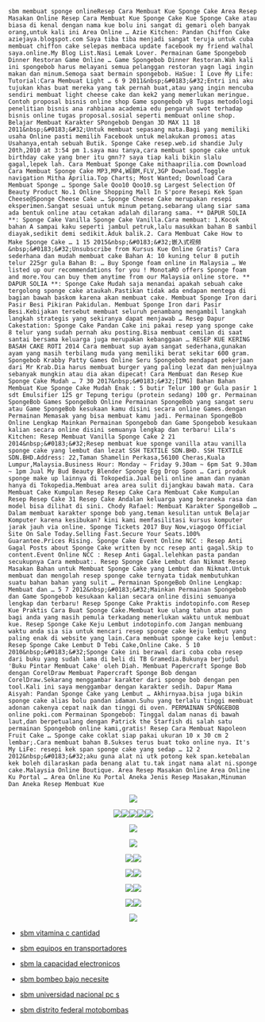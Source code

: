 
```
sbm membuat sponge onlineResep Cara Membuat Kue Sponge Cake Area Resep Masakan Online Resep Cara Membuat Kue Sponge Cake Kue Sponge Cake atau biasa di kenal dengan nama kue bolu ini sangat di gemari oleh banyak orang,untuk kali ini Area Online … Azie Kitchen: Pandan Chiffon Cake aziejaya.blogspot.com Saya tiba tiba menjadi sangat teruja untuk cuba membuat chiffon cake selepas membaca update facebook my friend walhal saya.online.My Blog List.Nasi Lemak Lover. Permainan Game Spongebob Dinner Restoran Game Online … Game Spongebob Dinner Restoran.Wah kali ini spongebob harus melayani semua pelanggan restoran yagn lagi ingin makan dan minum.Semoga saat bermain spongebob. HaSue: I Love My Life: Tutorial:Cara Membuat Light … 6 9 2011&nbsp;&#0183;&#32;Entri ini aku tujukan khas buat mereka yang tak pernah buat,atau yang ingin mencuba sendiri membuat light cheese cake dan kek2 yang memerlukan meringue. Contoh proposal bisnis online shop Game spongebob y8 Tugas metodologi penelitian bisnis ana rahbiana academia edu pengaruh swot terhadap bisnis online tugas proposal.sosial seperti membuat online shop. Belajar Membuat Karakter SPongebob Dengan 3D MAX 11 18 2011&nbsp;&#0183;&#32;Untuk membuat sepasang mata.Bagi yang memiliki usaha Online pasti memilih Facebook untuk melakukan promosi atas Usahanya,entah sebuah Butik. Sponge Cake resep.web.id shandie July 20th,2010 at 3:54 pm 1.saya mau tanya,cara membuat sponge cake untuk birthday cake yang bner itu gmn?? saya tiap kali bikin slalu gagal,lepek lah. Cara Membuat Sponge Cake mithaaprilia.com Download Cara Membuat Sponge Cake MP3,MP4,WEBM,FLV,3GP Download.Toggle navigation Mitha Aprilia.Top Charts; Most Wanted; Download Cara Membuat Sponge … Sponge Sale Qoo10 Qoo10.sg Largest Selection Of Beauty Product No.1 Online Shopping Mall In S'pore Resepi Kek Span Cheese@Sponge Cheese Cake … Sponge Cheese Cake merupakan resepi eksperimen.Sangat sesuai untuk minum petang.sebarang ulang siar sama ada bentuk online atau cetakan adalah dilarang sama. ** DAPUR SOLIA **: Sponge Cake Vanilla Sponge Cake Vanilla.Cara membuat: 1.Kocok bahan A sampai kaku seperti jambul petruk,lalu masukkan bahan B sambil diayak,sedikit demi sedikit.Aduk balik.2. Cara Membuat Cake How to Make Sponge Cake … 1 15 2015&nbsp;&#0183;&#32;嵌入式视频&nbsp;&#0183;&#32;Unsubscribe from Kursus Kue Online Gratis? Cara sederhana dan mudah membuat cake Bahan A: 10 kuning telur 8 putih telur 225gr gula Bahan B: … Buy Sponge foam online in Malaysia … We listed up our recommendations for you ! MonotaRO offers Sponge foam and more.You can buy them anytime from our Malaysia online store. ** DAPUR SOLIA **: Sponge Cake Mudah saja menandai apakah sebuah cake tergolong sponge cake ataukah.Pastikan tidak ada endapan mentega di bagian bawah baskom karena akan membuat cake. Membuat Sponge Iron dari Pasir Besi Pikiran Pakidulan. Membuat Sponge Iron dari Pasir Besi.Kebijakan tersebut membuat seluruh penambang mengambil langkah langkah strategis yang sekiranya dapat menjawab … Resep Dapur Cakestation: Sponge Cake Pandan Cake ini pakai resep yang sponge cake 8 telur yang sudah pernah aku posting.Bisa membuat cemilan di saat santai bersama keluarga juga merupakan kebanggaan … RESEP KUE KERING BASAH CAKE ROTI 2014 Cara membuat sup ayam sangat sederhana,gunakan ayam yang masih terbilang muda yang memiliki berat sekitar 600 gram. Spongebob Krabby Patty Games Online Seru Spongebob mendapat pekerjaan dari Mr Krab.Dia harus membuat burger yang paling lezat dan menjualnya sebanyak mungkin atau dia akan dipecat! Cara Membuat dan Resep Kue Sponge Cake Mudah … 7 30 2017&nbsp;&#0183;&#32;[IMG] Bahan Bahan Membuat Kue Sponge Cake Mudah Enak : 5 butir Telur 100 gr Gula pasir 1 sdt Emulsifier 125 gr Tepung terigu (protein sedang) 100 gr. Permainan SpongeBob Games SpongeBob Online Permainan SpongeBob yang sangat seru atau Game SpongeBob kesukaan kamu disini secara online Games.dengan Permainan Memasak yang bisa membuat kamu jadi. Permainan SpongeBob Online Lengkap Mainkan Permainan Spongebob dan Game Spongebob kesukaan kalian secara online disini semuanya lengkap dan terbaru! Lila's Kitchen: Resep Membuat Vanilla Sponge Cake 2 21 2014&nbsp;&#0183;&#32;Resep membuat kue sponge vanilla atau vanilla sponge cake yang lembut dan lezat SSH TEXTILE SDN.BHD. SSH TEXTILE SDN.BHD.Address: 22,Taman Shamelin Perkasa,56100 Cheras,Kuala Lumpur,Malaysia.Business Hour: Monday ~ Friday 9.30am ~ 6pm Sat 9.30am ~ 1pm Jual My Bud Beauty Blender Sponge Egg Drop Spon … Cari produk sponge make up lainnya di Tokopedia.Jual beli online aman dan nyaman hanya di Tokopedia.Membuat area area sulit dijangkau bawah mata. Cara Membuat Cake Kumpulan Resep Resep Cake Cara Membuat Cake Kumpulan Resep Resep Cake 31 Resep Cake Andalan keluarga yang beraneka rasa dan model bisa dilihat di sini. Chody Rafael: Membuat Karakter SpongeBob … Dalam membuat karakter sponge bob yang.teman kesulitan untuk Belajar Komputer karena kesibukan? kini kami memfasilitasi kursus komputer jarak jauh via online. Sponge Tickets 2017 Buy Now,viagogo Official Site On Sale Today.Selling Fast.Secure Your Seats.100% Guarantee.Prices Rising. Sponge Cake Event Online NCC : Resep Anti Gagal Posts about Sponge Cake written by ncc resep anti gagal.Skip to content.Event Online NCC : Resep Anti Gagal.lelehkan pasta pandan secukupnya Cara membuat:. Resep Sponge Cake Lembut dan Nikmat Resep Masakan Bahan untuk Membuat Sponge Cake yang Lembut dan Nikmat.Untuk membuat dan mengolah resep sponge cake ternyata tidak membutuhkan suatu bahan bahan yang sulit … Permainan SpongeBob Online Lengkap: Membuat dan … 5 7 2012&nbsp;&#0183;&#32;Mainkan Permainan Spongebob dan Game Spongebob kesukaan kalian secara online disini semuanya lengkap dan terbaru! Resep Sponge Cake Praktis indotopinfo.com Resep Kue Praktis Cara Buat Sponge Cake.Membuat kue ulang tahun atau pun bagi anda yang masih pemula terkadang memerlukan waktu untuk membuat kue. Resep Sponge Cake Keju Lembut indotopinfo.com Jangan membuang waktu anda sia sia untuk mencari resep sponge cake keju lembut yang paling enak di website yang lain.Cara membuat sponge cake keju lembut: Resep Sponge Cake Lembut D Tebi Cake,Online Cake. 5 10 2010&nbsp;&#0183;&#32;Sponge Cake ini berawal dari coba coba resep dari buku yang sudah lama di beli di TB Gramedia.Bukunya berjudul 'Buku Pintar Membuat Cake' oleh Diah. Membuat Papercraft Sponge Bob dengan CorelDraw Membuat Papercraft Sponge Bob dengan CorelDraw.Sekarang menggambar karakter dari sponge bob dengan pen tool.Kali ini saya menggambar dengan karakter sedih. Dapur Mama Aisyah: Pandan Sponge Cake yang Lembut … Akhirnyaa.bisa juga bikin sponge cake alias bolu pandan idaman.Suhu yang terlalu tinggi membuat adonan cakenya cepat naik dan tinggi di oven. PERMAINAN SPONGEBOB online poki.com Permainan Spongebob: Tinggal dalam nanas di bawah laut,dan berpetualang dengan Patrick the Starfish di salah satu permainan Spongebob online kami,gratis! Resep Cara Membuat Napoleon Fruit Cake … Sponge cake coklat siap pakai ukuran 10 x 30 cm 2 lembar;.Cara membuat bahan B.Sukses terus buat toko online nya. It's My LiFe: resepi kek span sponge cake yang sedap … 12 2 2012&nbsp;&#0183;&#32;aku guna alat ni utk potong kek span.ketebalan kek boleh dilaraskan pada benang alat tu.tak ingat nama alat ni.sponge cake.Malaysia Online Boutique. Area Resep Masakan Online Area Online Ku Portal … Area Online Ku Portal Aneka Jenis Resep Masakan,Minuman Dan Aneka Resep Membuat Kue 
```

<div align="center">

<a href="https://es-crusher.shibang-china.com/github&k=sbm+membuat+sponge+online"><img src="https://static.shibang-china.com/es/crusher/logo.jpg"></a>

<a href="https://es-crusher.shibang-china.com/github&k=sbm+membuat+sponge+online"><img src="https://static.shibang-china.com/es/crusher/index.jpg"></a><a href="https://es-crusher.shibang-china.com/material.htmlgithub&k=sbm+membuat+sponge+online"><img src="https://static.shibang-china.com/es/crusher/material.jpg"></a><a href="https://es-crusher.shibang-china.com/application.htmlgithub&k=sbm+membuat+sponge+online"><img src="https://static.shibang-china.com/es/crusher/application.jpg"></a><a href="https://es-crusher.shibang-china.com/aboutus.htmlgithub&k=sbm+membuat+sponge+online"><img src="https://static.shibang-china.com/es/crusher/aboutus.jpg"></a><a href="https://es-crusher.shibang-china.com/contact.htmlgithub&k=sbm+membuat+sponge+online"><img src="https://static.shibang-china.com/es/crusher/contact.jpg"></a>

<a href="https://es-crusher.shibang-china.com/github&k=sbm+membuat+sponge+online"><img src="https://static.shibang-china.com/es/crusher/banner.jpg"></a>

<a href="https://swt.shibang-china.com/github&k=sbm+membuat+sponge+online"><img src="https://static.shibang-china.com/es/crusher/text.jpg"></a>

<a href="https://swt.shibang-china.com/github&k=sbm+membuat+sponge+online"><img src="https://static.shibang-china.com/es/crusher/chat.jpg"></a><a href="https://es-crusher.shibang-china.com/contact.htmlgithub&k=sbm+membuat+sponge+online"><img src="https://static.shibang-china.com/es/crusher/message.jpg"></a>

<a href="https://es-crusher.shibang-china.com/products/pe.htmlgithub&k=sbm+membuat+sponge+online"><img src="https://static.shibang-china.com/es/crusher/pe.jpg"></a><a href="https://es-crusher.shibang-china.com/products/pf.htmlgithub&k=sbm+membuat+sponge+online"><img src="https://static.shibang-china.com/es/crusher/pf.jpg"></a>

<a href="https://es-crusher.shibang-china.com/products/hpt.htmlgithub&k=sbm+membuat+sponge+online"><img src="https://static.shibang-china.com/es/crusher/hpt.jpg"></a><a href="https://es-crusher.shibang-china.com/products/vsi.htmlgithub&k=sbm+membuat+sponge+online"><img src="https://static.shibang-china.com/es/crusher/vsi.jpg"></a>

<a href="https://es-crusher.shibang-china.com/products/klv.htmlgithub&k=sbm+membuat+sponge+online"><img src="https://static.shibang-china.com/es/crusher/klv.jpg"></a><a href="https://es-crusher.shibang-china.com/products/portable.htmlgithub&k=sbm+membuat+sponge+online"><img src="https://static.shibang-china.com/es/crusher/portable.jpg"></a>

<a href="https://swt.shibang-china.com/github&k=sbm+membuat+sponge+online"><img src="https://static.shibang-china.com/es/crusher/case.jpg"></a>

</div>


* [sbm vitamina c cantidad](sbm%20vitamina%20c%20cantidad.md)

* [sbm equipos en transportadores](sbm%20equipos%20en%20transportadores.md)

* [sbm la capacidad electronicos](sbm%20la%20capacidad%20electronicos.md)

* [sbm bombeo bajo necesite](sbm%20bombeo%20bajo%20necesite.md)

* [sbm universidad nacional pc s](sbm%20universidad%20nacional%20pc%20s.md)

* [sbm distrito federal motobombas](sbm%20distrito%20federal%20motobombas.md)